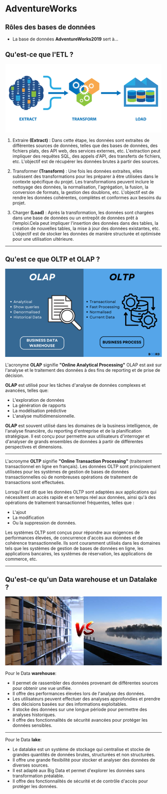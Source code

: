 # AdventureWorks

## Rôles des bases de données

- La base de données **AdventureWorks2019** sert à...

## Qu'est-ce que l'ETL ?

![ETL](./backup/ETL_Diagram.png)

1. Extraire **(Extract)** : Dans cette étape, les données sont extraites de différentes sources de données, telles que des bases de données, des fichiers plats, des API web, des services externes, etc. L'extraction peut impliquer des requêtes SQL, des appels d'API, des transferts de fichiers, etc. L'objectif est de récupérer les données brutes à partir des sources.

2. Transformer **(Transform)** : Une fois les données extraites, elles subissent des transformations pour les préparer à être utilisées dans le contexte spécifique du projet. Les transformations peuvent inclure le nettoyage des données, la normalisation, l'agrégation, la fusion, la conversion de formats, la gestion des doublons, etc. L'objectif est de rendre les données cohérentes, complètes et conformes aux besoins du projet.

3. Charger **(Load)** : Après la transformation, les données sont chargées dans une base de données ou un entrepôt de données prêt à l'emploi.Cela peut impliquer l'insertion des données dans des tables, la création de nouvelles tables, la mise à jour des données existantes, etc. L'objectif est de stocker les données de manière structurée et optimisée pour une utilisation ultérieure.

---

## Qu'est ce que OLTP et OLAP ?

![OLTP](./backup/OLAP-VS-OLTP.png)

L'acronyme **OLAP** signifie **"Online Analytical Processing"**
OLAP est axé sur l'analyse et le traitement des données à des fins de reporting et de prise de décision.

**OLAP** est utilisé pour les tâches d'analyse de données complexes et avancées, telles que:

- L'exploration de données
- La génération de rapports
- La modélisation prédictive
- L'analyse multidimensionnelle.

**OLAP** est souvent utilisé dans les domaines de la business intelligence, de l'analyse financière, du reporting d'entreprise et de la planification stratégique.
Il est conçu pour permettre aux utilisateurs d'interroger et d'analyser de grands ensembles de données à partir de différentes perspectives et dimensions.

---

L'acronyme **OLTP** signifie **"Online Transaction Processing"** (traitement transactionnel en ligne en français). Les données OLTP sont principalement utilisées pour les systèmes de gestion de bases de données transactionnelles où de nombreuses opérations de traitement de transactions sont effectuées.

Lorsqu'il est dit que les données OLTP sont adaptées aux applications qui nécessitent un accès rapide et en temps réel aux données, ainsi qu'à des opérations de traitement transactionnel fréquentes, telles que :

- L'ajout
- La modification
- Ou la suppression de données.

Les systèmes OLTP sont conçus pour répondre aux exigences de performances élevées, de concurrence d'accès aux données et de cohérence transactionnelle. Ils sont couramment utilisés dans les domaines tels que les systèmes de gestion de bases de données en ligne, les applications bancaires, les systèmes de réservation, les applications de commerce, etc.

---

## Qu'est-ce qu'un Data warehouse et un Datalake ?

![Data warehouse](./backup/data-lake-data-warehouse.png)

Pour le Data **warehouse**:

- Il permet de rassembler des données provenant de différentes sources pour obtenir une vue unifiée.
- Il offre des performances élevées lors de l'analyse des données.
- Les utilisateurs peuvent effectuer des analyses approfondies et prendre des décisions basées sur des informations exploitables.
- Il stocke des données sur une longue période pour permettre des analyses historiques.
- Il offre des fonctionnalités de sécurité avancées pour protéger les données sensibles.

---

Pour le Data **lake**:

- Le datalake est un système de stockage qui centralise et stocke de grandes quantités de données brutes, structurées et non structurées.
- Il offre une grande flexibilité pour stocker et analyser des données de diverses sources.
- Il est adapté aux Big Data et permet d'explorer les données sans transformation préalable.
- Il offre des fonctionnalités de sécurité et de contrôle d'accès pour protéger les données.
